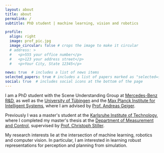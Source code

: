 ```yaml
---
layout: about
title: about
permalink: /
subtitle: PhD student | machine learning, vision and robotics

profile:
  align: right
  image: prof_pic.jpg
  image_circular: false # crops the image to make it circular
  # address: >
  #   <p>555 your office number</p>
  #   <p>123 your address street</p>
  #   <p>Your City, State 12345</p>

news: true  # includes a list of news items
selected_papers: true # includes a list of papers marked as "selected={true}"
social: true  # includes social icons at the bottom of the page
---
```


I am a PhD student with the Scene Understanding Group at [Mercedes-Benz R&D](https://www.mercedes-benz.com/de/), as well as the [University of Tübingen](https://uni-tuebingen.de/en) and the [Max Planck Institute for Intelligent Systems](https://is.mpg.de/), where I am advised by [Prof. Andreas Geiger](www.cvlibs.net). 

Previously I was a master's student at the [Karlsruhe Institute of Technology](https://www.kit.edu/english/), where I completed my master's thesis at the [Department of Measurement and Control](https://www.mrt.kit.edu/english/index.php), supervised by [Prof. Christoph Stiller](https://www.mrt.kit.edu/english/mitarbeiter_stiller.php).

My research interests lie at the intersection of machine learning, robotics and computer vision. In particular, I am interested in learning robust representations for perception and planning from simulation.
